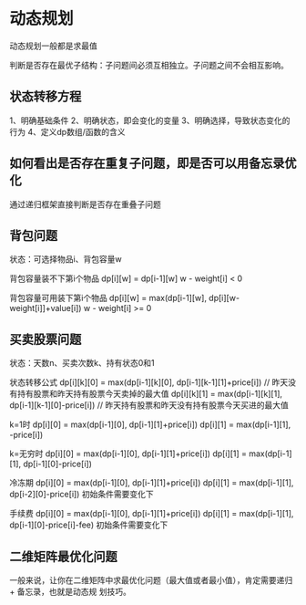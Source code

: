 # 动态规划
动态规划一般都是求最值

判断是否存在最优子结构：子问题间必须互相独立。子问题之间不会相互影响。

## 状态转移方程
1、明确基础条件
2、明确状态，即会变化的变量
3、明确选择，导致状态变化的行为
4、定义dp数组/函数的含义

## 如何看出是否存在重复子问题，即是否可以用备忘录优化
通过递归框架直接判断是否存在重叠⼦问题

## 背包问题
状态：可选择物品i、背包容量w

背包容量装不下第i个物品
dp[i][w] = dp[i-1][w]  w - weight[i] < 0

背包容量可用装下第i个物品
dp[i][w] = max(dp[i-1][w], dp[i][w-weight[i]]+value[i]) w - weight[i] >= 0

## 买卖股票问题
状态：天数n、买卖次数k、持有状态0和1

状态转移公式
dp[i][k][0] = max(dp[i-1][k][0], dp[i-1][k-1][1]+price[i]) // 昨天没有持有股票和昨天持有股票今天卖掉的最大值
dp[i][k][1] = max(dp[i-1][k][1], dp[i-1][k-1][0]-price[i]) // 昨天持有股票和昨天没有持有股票今天买进的最大值

k=1时
dp[i][0] = max(dp[i-1][0], dp[i-1][1]+price[i])
dp[i][1] = max(dp[i-1][1], -price[i])

k=无穷时
dp[i][0] = max(dp[i-1][0], dp[i-1][1]+price[i])
dp[i][1] = max(dp[i-1][1], dp[i-1][0]-price[i])

冷冻期
dp[i][0] = max(dp[i-1][0], dp[i-1][1]+price[i])
dp[i][1] = max(dp[i-1][1], dp[i-2][0]-price[i])
初始条件需要变化下

手续费
dp[i][0] = max(dp[i-1][0], dp[i-1][1]+price[i])
dp[i][1] = max(dp[i-1][1], dp[i-1][0]-price[i]-fee)
初始条件需要变化下

## 二维矩阵最优化问题
⼀般来说，让你在⼆维矩阵中求最优化问题（最⼤值或者最⼩值），肯定需要递归 + 备忘录，也就是动态规
划技巧。
